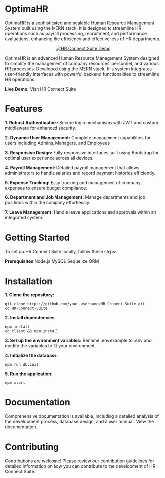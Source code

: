 # OptimaHR
OptimaHR is a sophisticated and scalable Human Resource Management System built using the MERN stack. It is designed to streamline HR operations such as payroll processing, recruitment, and performance evaluations, enhancing the efficiency and effectiveness of HR departments.

<p align="center"> <a href="https://mantzaris-thesis.herokuapp.com/" target="_blank"> <img src="https://github.com/vasilismantz/testgif2/blob/master/thesis-large.gif?raw=true" alt="HR Connect Suite Demo"> </a> </p>
OptimaHR is an advanced Human Resource Management System designed to simplify the management of company resources, personnel, and various HR processes. Developed using the MERN stack, this system integrates user-friendly interfaces with powerful backend functionalities to streamline HR operations.

**Live Demo:** Visit HR Connect Suite

# Features
**1. Robust Authentication:** Secure login mechanisms with JWT and custom middleware for enhanced security.

**2. Dynamic User Management:** Complete management capabilities for users including Admins, Managers, and Employees.

**3. Responsive Design:** Fully responsive interfaces built using Bootstrap for optimal user experience across all devices.

**4. Payroll Management:** Detailed payroll management that allows administrators to handle salaries and record payment histories efficiently.

**5. Expense Tracking:** Easy tracking and management of company expenses to ensure budget compliance.

**6. Department and Job Management:** Manage departments and job positions within the company effortlessly.

**7. Leave Management:** Handle leave applications and approvals within an integrated system.

# Getting Started
To set up HR Connect Suite locally, follow these steps:

**Prerequisites**
  Node.js
  MySQL
  Sequelize ORM

# Installation
**1. Clone the repository:**

    git clone https://github.com/your-username/HR-Connect-Suite.git
    cd HR-Connect-Suite
    
**2. Install dependencies:**

    npm install
    cd client && npm install
**3. Set up the environment variables:** Rename .env.example to .env and modify the variables to fit your environment.

**4. Initialize the database:**

    npm run db:init

**5. Run the application:**

    npm start

# Documentation
Comprehensive documentation is available, including a detailed analysis of the development process, database design, and a user manual. View the documentation.

# Contributing
Contributions are welcome! Please review our contribution guidelines for detailed information on how you can contribute to the development of HR Connect Suite.
